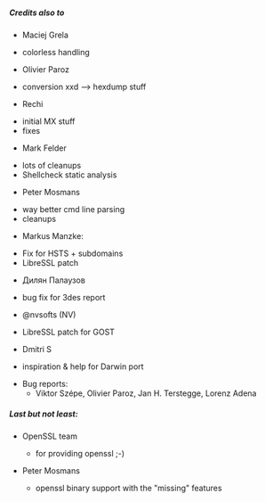 

##### Credits also to

* Maciej Grela 
 * colorless handling

* Olivier Paroz
 * conversion xxd --> hexdump stuff 

* Rechi
 - initial MX stuff
 - fixes

* Mark Felder
 - lots of cleanups
 - Shellcheck static analysis

* Peter Mosmans
 - way better cmd line parsing
 - cleanups

* Markus Manzke: 
 - Fix for HSTS + subdomains
 - LibreSSL patch

* Дилян Палаузов
 - bug fix for 3des report

* @nvsofts (NV)
 - LibreSSL patch for GOST

* Dmitri S
 - inspiration & help for Darwin port

* Bug reports:
  - Viktor Szépe, Olivier Paroz, Jan H. Terstegge, Lorenz Adena

##### Last but not least:

* OpenSSL team
  - for providing openssl ;-)

* Peter Mosmans
  - openssl binary support with the "missing" features




